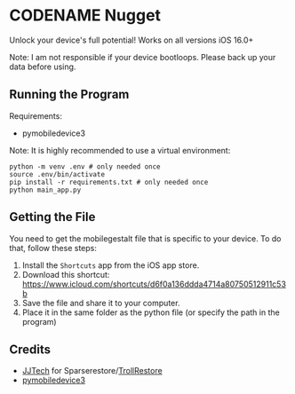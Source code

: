 # CODENAME Nugget
Unlock your device's full potential! Works on all versions iOS 16.0+

Note: I am not responsible if your device bootloops. Please back up your data before using.

## Running the Program
Requirements:
- pymobiledevice3

Note: It is highly recommended to use a virtual environment:
```
python -m venv .env # only needed once
source .env/bin/activate
pip install -r requirements.txt # only needed once
python main_app.py
```

## Getting the File
You need to get the mobilegestalt file that is specific to your device. To do that, follow these steps:
1. Install the `Shortcuts` app from the iOS app store.
2. Download this shortcut: https://www.icloud.com/shortcuts/d6f0a136ddda4714a80750512911c53b
3. Save the file and share it to your computer.
4. Place it in the same folder as the python file (or specify the path in the program)

## Credits
- [JJTech](https://github.com/JJTech0130) for Sparserestore/[TrollRestore](https://github.com/JJTech0130/TrollRestore)
- [pymobiledevice3](https://github.com/doronz88/pymobiledevice3)

